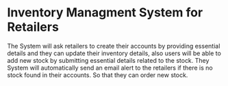 # Inventory Managment System for Retailers
 The System will ask retailers to create their accounts by providing essential details and they can update their inventory details, also users will be able to add new stock by submitting essential details related to the stock. They System will automatically send an email alert to the retailers if there is no stock found in their accounts. So that they can order new stock.
